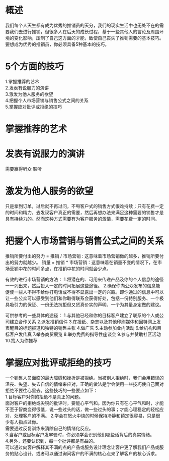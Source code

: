# 概述
我们每个人天生都有成为优秀的推销员的天分，我们的现实生活中也无处不在的需要我们去进行推销，但很多人在后天的成长过程，基于一些其他人的言论及周围环境的变化影响，压制了自己这方面的才能，致使自己丧失了推销需要的基本技巧。要想成为优秀的推销员，你必须具备5种基本的技巧。

# 5个方面的技巧
1.掌握推荐的艺术   
2.发表有说服力的演讲    
3.激发为他人服务的欲望   
4.把握个人市场营销与销售公式之间的关系   
5.掌握应对批评或拒绝的技巧    

# 掌握推荐的艺术  
# 发表有说服力的演讲
  需要赢得听众
  聆听
# 激发为他人服务的欲望
  只是拿到订单，过后就不再过问，不甩客户式的销售方式很难持续；只有花费一定的时间和精力，去发现客户真正的需要，然后再想办法来满足这种需要的销售才是具有持续力的。然而这种方式需要有为客户服务的激情，需要花费一定的时间。

# 把握个人市场营销与销售公式之间的关系
  推销所要付出的努力 = 推销 / 市场营销 : 这意味着市场营销做的越多，推销所要付出的努力就越少。
  销量 = 推销 * 市场营销：这意味着在销量不变的情况下，在市场营销中花的时间多点，在推销中花的时间就会少点。

  有效的进行市场营销的方法：
  1.将潜在的、可用来传递产品及你的个人信息的途径一一列出来，然后投入一定的时间拓展这些途径。
  2.确保你向公众发布的信息能促使一些人不得不给你打电话或不得不显露出一定的兴趣。即你通过的信息中可以让一些公众可以感受到他们和你取得联系会获得好处，包括一份特别服务、一个极具吸引力的保证、一份无法抗拒但又货真价实的声明、一个为其量身定做的建议。

  可供参考的一些具体的途径：
  1.与其他已经和你的目标客户建立了联系的个人或公司建立合作关系
  2.派发推销信件
  3.在报纸、杂志以及其他印刷媒体和因特网上发表醒目的标题报道和独特的销售主张
  4.做广告
  5.主动参加业内活动
  6.给机构和目标客户发传真
  7.举办商贸展览
  8.举办免费的指导性座谈会
  9.参与并赞助社区活动
  10.找人为你推荐

# 掌握应对批评或拒绝的技巧  
一个销售人员面临的最大障碍和挫折是被拒绝。当被别人拒绝时，我们会用错误的沮丧、失望、失去自信的情绪来应对，正确的做法是学会使用一些技巧使自己面对拒绝不要往心里去。这些技巧的一些要点如下：  
1.目标客户对你的拒绝不是真正的问题。   
  面对客户的拒绝或尖锐的批评时，要能心平气和。因为你只有在心平气和时，才能不至于智商变得很低，说一些过头的话，做一些过头的事；才能心理稳定的轻松应对、处理客户的不满。
2.学会在怒火中烧的时候保持冷静和镇定很容易，只是很少有人指点过你。   
  需要通过反复训练来消除自己的情绪化反应。    
3.当客户或目标客户发牢骚时，你必须学会识别他们哪些话背后的真实情绪。    
4.另外，还要认识到，每一个批评都是有益的。    
  可以通过向客户解释其不满的点的产品或服务设计理念让客户更了解我们产品或服务的贴心设计，或者可以通过询问客户的不满的核心点来了解客户的核心诉求。  





